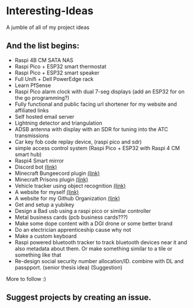 # Interesting-Ideas
A jumble of all of my project ideas 

## And the list begins:
- Raspi 4B CM SATA NAS
- Raspi Pico + ESP32 smart thermostat
- Raspi Pico + ESP32 smart speaker
- Full Unifi + Dell PowerEdge rack
- Learn PfSense
- Raspi Pico alarm clock with dual 7-seg displays (add an ESP32 for on the go programming?)
- Fully functional and public facing url shortener for my website and affiliated links
- Self hosted email server
- Lightning detector and triangulation
- ADSB antenna with display with an SDR for tuning into the ATC transmissions
- Car key fob code replay device, (raspi pico and sdr)
- simple access control system (Raspi Pico + ESP32 with Raspi 4 CM smart hub)
- Raspi4 Smart mirror
- Discord bot [(link)](https://github.com/Antares-Network/AntaresBot)
- Minecraft Bungeecord plugin [(link)](https://github.com/Antares-Network/BASM)
- Minecraft Prisons plugin [(link)](https://github.com/Antares-Network/AntaresPrisons)
- Vehicle tracker using object recognition [(link)](https://github.com/Antares-Network/Vehicle-Tracking-Using-OpenCV-and-VOLOv5)
- A website for myself [(link)](https://nathen418.com)
- A website for my Github Organization [(link)](https://playantares.com)
- Get and setup a yubikey
- Design a Bad usb using a raspi pico or similar controller
- Metal business cards (pcb business cards???)
- Make some dope content with a DGI drone or some better brand
- Do an electrician apprenticeship cause why not
- Make a custom keyboard
- Raspi powered bluetooth tracker  to track bluetooth devices near it and also metadata about them. Or make something similar to a tile or something like that
- Re-design social security number allocation/ID. combine with DL and passpport. (senior thesis idea) (Suggestion)


More to follow :)

## Suggest projects by creating an issue.
